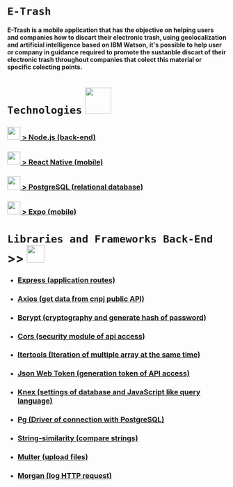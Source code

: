 
# `E-Trash`

#### E-Trash is a mobile application that has the objective on helping users and companies how to discart their electronic trash, using  geolocalization and artificial intelligence based on IBM Watson, it's possible to help user or company in guidance required to promote the sustanble discart of their electronic trash throughout companies that colect this material or specific colecting points.    

# `Technologies` <img src="https://user-images.githubusercontent.com/59677362/81356201-040b2980-90a7-11ea-9551-fdd557f6ecca.png" width=60/>


### <img src="https://user-images.githubusercontent.com/59677362/81310360-5d00a080-905a-11ea-9e44-366297fab59f.png" width=30/>[ > Node.js (back-end)](https://www.nodejs.org) 

### <img src="https://user-images.githubusercontent.com/59677362/81252655-dc5f8700-8ffc-11ea-9dbc-0041100d3782.png" width=30/>[ > React Native (mobile)](https://www.reactnative.dev) 

### <img src="https://user-images.githubusercontent.com/59677362/81310759-e912c800-905a-11ea-8d00-de268970a0cf.png" width=30 />[ > PostgreSQL (relational database)](https://postgresql.org)

### <img src="https://user-images.githubusercontent.com/59677362/81311750-2c216b00-905c-11ea-8c4f-ac5bb2d7b467.png" width=30/>[ > Expo (mobile)](https://www.expo.io)

# `Libraries and Frameworks Back-End` >> <img src="https://user-images.githubusercontent.com/59677362/81249040-0fe9e380-8ff4-11ea-885f-50de3722ecb9.jpeg" width=40 height=40 />


* ### [Express (application routes)](https://www.expressjs.com)
* ### [Axios (get data from cnpj public API)](https://www.npmjs.com/package/axios)
* ### [Bcrypt (cryptography and generate hash of password)](https://www.npmjs.com/package/bcrypt)
* ### [Cors (security module of api access)](https://www.npmjs.com/package/cors)
* ### [Itertools (Iteration of multiple array at the same time)](https://www.npmjs.com/package/itertools)
* ### [Json Web Token (generation token of API access)](https://www.jwt.io)
* ### [Knex (settings of database and JavaScript like query language)](https://www.knex.org)
* ### [Pg (Driver of connection with PostgreSQL)](https://www.npmjs.com/package/pg)
* ### [String-similarity (compare strings)](https://www.npmjs.com/package/string-similarity)
* ### [Multer (upload files)](https://www.npmjs.com/package/multer)
* ### [Morgan (log HTTP request)](https://www.npmjs.com/package/morgan)



